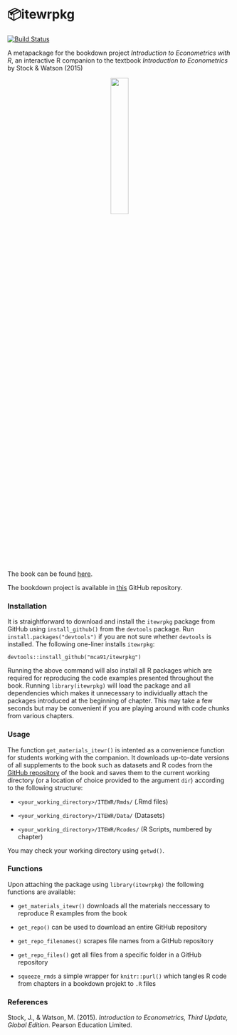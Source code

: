 # 📦itewrpkg 

[![Build Status](https://travis-ci.org/mca91/itewrpkg.svg?branch=master)](https://travis-ci.org/mca91/itewrpkg)

A metapackage for the bookdown project <i>Introduction to Econometrics with R</i>, an interactive R companion to the textbook <i>Introduction to Econometrics</i> by Stock &amp; Watson (2015)

<p align="center"><img align="center" src="https://github.com/mca91/EconometricsWithR/blob/master/docs/images/cover.png" width="28%" height="28%"></p>

The book can be found [here](https://www.econometrics-with-r.org/).

The bookdown project is available in [this](https://github.com/mca91/EconometricsWithR) GitHub repository.

### Installation

It is straightforward to download and install the `itewrpkg` package from GitHub using `install_github()` from the `devtools` package. Run `install.packages("devtools")` if you are not sure whether `devtools` is installed. The following one-liner installs `itewrpkg`:

```
devtools::install_github("mca91/itewrpkg")
```

Running the above command will also install all R packages which are required for reproducing the code examples presented throughout the book. Running `library(itewrpkg)` will load the package and all dependencies which makes it unnecessary to individually attach the packages introduced at the beginning of chapter. This may take a few seconds but may be convenient if you are playing around with code chunks from various chapters. 

### Usage

The function `get_materials_itewr()` is intented as a convenience function for students working with the companion. It downloads up-to-date versions of all supplements to the book such as datasets and R codes from the [GitHub repository](https://github.com/mca91/EconometricsWithR) of the book and saves them to the current working directory (or a location of choice provided to the argument `dir`) according to the following structure:

- `<your_working_directory>/ITEWR/Rmds/` (.Rmd files)

- `<your_working_directory>/ITEWR/Data/` (Datasets)

- `<your_working_directory>/ITEWR/Rcodes/` (R Scripts, numbered by chapter)

You may check your working directory using `getwd()`.

### Functions

Upon attaching the package using `library(itewrpkg)` the following functions are available:

- `get_materials_itewr()` downloads all the materials neccessary to reproduce R examples from the book

- `get_repo()` can be used to download an entire GitHub repository

- `get_repo_filenames()` scrapes file names from a GitHub repository

- `get_repo_files()` get all files from a specific folder in a GitHub repository

- `squeeze_rmds` a simple wrapper for `knitr::purl()` which tangles R code from chapters in a bookdown projekt to `.R` files

### References
Stock, J., & Watson, M. (2015). *Introduction to Econometrics, Third Update, Global Edition*. Pearson Education Limited.
